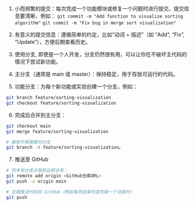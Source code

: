 1. 小而频繁的提交：每次完成一个功能模块或修复一个问题时进行提交。提交信息要清晰，例如：
`git commit -m "Add function to visualize sorting algorithm"`
`git commit -m "Fix bug in merge sort visualization"`


2. 有意义的提交信息：遵循简单的约定，比如“动词 + 描述”（如 “Add”, “Fix”, “Update”），方便后期查看历史。


3. 使用分支, 即使是一个人开发，分支仍然很有用，可以让你在不破坏主代码的情况下尝试新功能。

4. 主分支（通常是 main 或 master）：保持稳定，用于存放可运行的代码。 
5. 功能分支：为每个新功能或实验创建一个分支，例如：
```bash
git branch feature/sorting-visualization
git checkout feature/sorting-visualization
```

6. 完成后合并到主分支：
```bash
git checkout main
git merge feature/sorting-visualization

# 删除不再需要的分支
git branch -d feature/sorting-visualization。
```


7. 推送至 GitHub

```bash
# 将本地仓库关联到远程仓库：
git remote add origin <GitHub仓库URL>
git push -u origin main

# 定期推送代码到 GitHub（例如每天结束时或完成一个功能时）
git push
```

